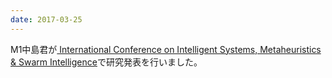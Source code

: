 ```yaml
---
date: 2017-03-25
---
```

M1中島君が<a href="http://www.ismsi.org/ismsi2017.html"> International Conference on Intelligent Systems, Metaheuristics & Swarm Intelligence</a>で研究発表を行いました。 
